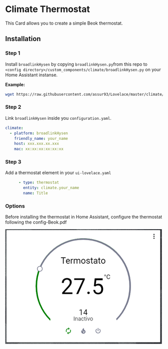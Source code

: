 # Climate Thermostat

This Card allows you to create a simple Beok thermostat.


## Installation

### Step 1

Install `broadlinkHysen` by copying `broadlinkHysen.py`from this repo to `<config directory>/custom_components/climate/broadlinkHysen.py` on your Home Assistant instanse.

**Example:**

```bash
wget https://raw.githubusercontent.com/assur93/Lovelace/master/climate/broadlinkHysen.py
```

### Step 2

Link `broadlinkHysen` inside you `configuration.yaml`.

```yaml
climate:
  - platform: broadlinkHysen
    friendly_name: your_name
    host: xxx.xxx.xx.xxx
    mac: xx:xx:xx:xx:xx:xx
```

### Step 3

Add a thermostat element in your `ui-lovelace.yaml`

```yaml
      - type: thermostat
        entity: climate.your_name
        name: Title
```

### Options

Before installing the thermostat in Home Assistant, configure the thermostat following the config-Beok.pdf

![example](example.png)
